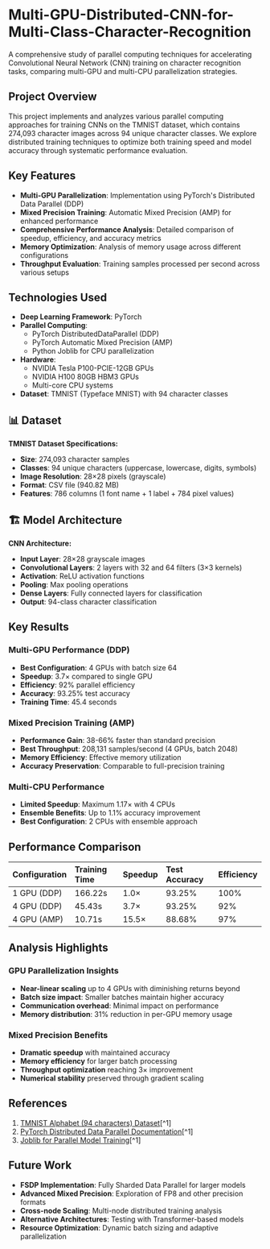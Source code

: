 # Multi-GPU-Distributed-CNN-for-Multi-Class-Character-Recognition

A comprehensive study of parallel computing techniques for accelerating Convolutional Neural Network (CNN) training on character recognition tasks, comparing multi-GPU and multi-CPU parallelization strategies.

## Project Overview

This project implements and analyzes various parallel computing approaches for training CNNs on the TMNIST dataset, which contains 274,093 character images across 94 unique character classes. We explore distributed training techniques to optimize both training speed and model accuracy through systematic performance evaluation.

## Key Features

- **Multi-GPU Parallelization**: Implementation using PyTorch's Distributed Data Parallel (DDP)
- **Mixed Precision Training**: Automatic Mixed Precision (AMP) for enhanced performance
- **Comprehensive Performance Analysis**: Detailed comparison of speedup, efficiency, and accuracy metrics
- **Memory Optimization**: Analysis of memory usage across different configurations
- **Throughput Evaluation**: Training samples processed per second across various setups


## Technologies Used

- **Deep Learning Framework**: PyTorch
- **Parallel Computing**:
    - PyTorch DistributedDataParallel (DDP)
    - PyTorch Automatic Mixed Precision (AMP)
    - Python Joblib for CPU parallelization
- **Hardware**:
    - NVIDIA Tesla P100-PCIE-12GB GPUs
    - NVIDIA H100 80GB HBM3 GPUs
    - Multi-core CPU systems
- **Dataset**: TMNIST (Typeface MNIST) with 94 character classes

## 📊 Dataset

**TMNIST Dataset Specifications:**

- **Size**: 274,093 character samples
- **Classes**: 94 unique characters (uppercase, lowercase, digits, symbols)
- **Image Resolution**: 28×28 pixels (grayscale)
- **Format**: CSV file (940.82 MB)
- **Features**: 786 columns (1 font name + 1 label + 784 pixel values)


## 🏗️ Model Architecture

**CNN Architecture:**

- **Input Layer**: 28×28 grayscale images
- **Convolutional Layers**: 2 layers with 32 and 64 filters (3×3 kernels)
- **Activation**: ReLU activation functions
- **Pooling**: Max pooling operations
- **Dense Layers**: Fully connected layers for classification
- **Output**: 94-class character classification

## Key Results

### Multi-GPU Performance (DDP)

- **Best Configuration**: 4 GPUs with batch size 64
- **Speedup**: 3.7× compared to single GPU
- **Efficiency**: 92% parallel efficiency
- **Accuracy**: 93.25% test accuracy
- **Training Time**: 45.4 seconds


### Mixed Precision Training (AMP)

- **Performance Gain**: 38-66% faster than standard precision
- **Best Throughput**: 208,131 samples/second (4 GPUs, batch 2048)
- **Memory Efficiency**: Effective memory utilization
- **Accuracy Preservation**: Comparable to full-precision training


### Multi-CPU Performance

- **Limited Speedup**: Maximum 1.17× with 4 CPUs
- **Ensemble Benefits**: Up to 1.1% accuracy improvement
- **Best Configuration**: 2 CPUs with ensemble approach


##  Performance Comparison

| Configuration | Training Time | Speedup | Test Accuracy | Efficiency |
| :-- | :-- | :-- | :-- | :-- |
| 1 GPU (DDP) | 166.22s | 1.0× | 93.25% | 100% |
| 4 GPU (DDP) | 45.43s | 3.7× | 93.25% | 92% |
| 4 GPU (AMP) | 10.71s | 15.5× | 88.68% | 97% |

## Analysis Highlights

### GPU Parallelization Insights

- **Near-linear scaling** up to 4 GPUs with diminishing returns beyond
- **Batch size impact**: Smaller batches maintain higher accuracy
- **Communication overhead**: Minimal impact on performance
- **Memory distribution**: 31% reduction in per-GPU memory usage


### Mixed Precision Benefits

- **Dramatic speedup** with maintained accuracy
- **Memory efficiency** for larger batch processing
- **Throughput optimization** reaching 3× improvement
- **Numerical stability** preserved through gradient scaling

## References
1. [TMNIST Alphabet (94 characters) Dataset](https://www.kaggle.com/datasets/nikbearbrown/tmnist-alphabet-94-characters)[^1]
2. [PyTorch Distributed Data Parallel Documentation](https://pytorch.org/tutorials/intermediate/ddp_tutorial.html)[^1]
3. [Joblib for Parallel Model Training](https://discuss.pytorch.org/t/use-joblib-to-train-an-ensemble-of-small-models-on-the-same-gpu-in-parallel/157831)[^1]

##  Future Work

- **FSDP Implementation**: Fully Sharded Data Parallel for larger models
- **Advanced Mixed Precision**: Exploration of FP8 and other precision formats
- **Cross-node Scaling**: Multi-node distributed training analysis
- **Alternative Architectures**: Testing with Transformer-based models
- **Resource Optimization**: Dynamic batch sizing and adaptive parallelization
